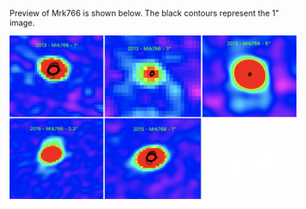 Preview of Mrk766 is shown below. The black contours represent the 1" image. 

![Mrk766](Mrk766.png "Mrk766")


